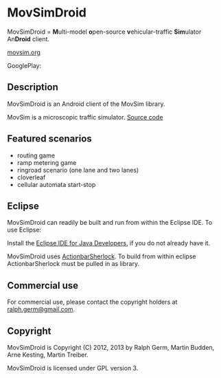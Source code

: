 MovSimDroid
===========

MovSimDroid = **M**ulti-model **o**pen-source **v**ehicular-traffic **Sim**ulator An**Droid** client.

[movsim.org](http://www.movsim.org)

GooglePlay: 


Description
-----------

MovSimDroid is an Android client of the MovSim library.

MovSim is a microscopic traffic simulator. [Source code](https://github.com/movsim/movsim)

Featured scenarios
------------------

- routing game
- ramp metering game
- ringroad scenario (one lane and two lanes)
- cloverleaf
- cellular automata start-stop


Eclipse
-------

MovSimDroid can readily be built and run from within the Eclipse IDE. To use Eclipse:

Install the [Eclipse IDE for Java Developers](http://www.eclipse.org/downloads/), if you do not already have it.

MovSimDroid uses [ActionbarSherlock](http://). To build from within eclipse ActionbarSherlock must be pulled in as library.

Commercial use
--------------

For commercial use, please contact the copyright holders at ralph.germ@gmail.com.


Copyright
---------

MovSimDroid is Copyright (C) 2012, 2013 by Ralph Germ, Martin Budden, Arne Kesting, Martin Treiber.

MovSimDroid is licensed under GPL version 3.

